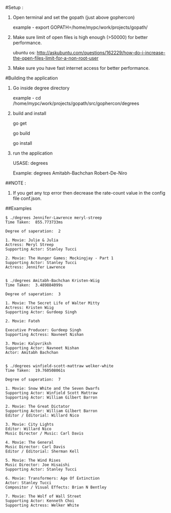 #Setup :

1. Open terminal and set the gopath (just above gophercon)

	example - export GOPATH=/home/mypc/work/projects/gopath/

2. Make sure limit of open files is high enough (>50000) for better performance.

	ubuntu os: http://askubuntu.com/questions/162229/how-do-i-increase-the-open-files-limit-for-a-non-root-user

3. Make sure you have fast internet access for better performance.

#Building the application

1. Go inside degree directory

	example - cd /home/mypc/work/projects/gopath/src/gophercon/degrees

2. build and install

	go get

	go build

	go install

3. run the application

	USASE: degrees <first-person-name><space><second-person-name>

	Example: degrees Amitabh-Bachchan Robert-De-Niro

##NOTE :

1. If you get any tcp error then decrease the rate-count value in the config file conf.json.

##Examples
```
$ ./degrees Jennifer-Lawrence meryl-streep
Time Taken:  855.773733ms

Degree of saperation:  2

1. Movie: Julie & Julia
Actress: Meryl Streep
Supporting Actor: Stanley Tucci

2. Movie: The Hunger Games: Mockingjay - Part 1
Supporting Actor: Stanley Tucci
Actress: Jennifer Lawrence


$ ./degrees Amitabh-Bachchan Kristen-Wiig
Time Taken:  3.489884099s

Degree of saperation:  3

1. Movie: The Secret Life of Walter Mitty
Actress: Kristen Wiig
Supporting Actor: Gurdeep Singh

2. Movie: Fateh

Executive Producer: Gurdeep Singh
Supporting Actress: Navneet Nishan

3. Movie: Kalpvriksh
Supporting Actor: Navneet Nishan
Actor: Amitabh Bachchan


$ ./degrees winfield-scott-mattraw welker-white
Time Taken:  19.760508061s

Degree of saperation:  7

1. Movie: Snow White and the Seven Dwarfs
Supporting Actor: Winfield Scott Mattraw
Supporting Actor: William Gilbert Barron

2. Movie: The Great Dictator
Supporting Actor: William Gilbert Barron
Editor / Editorial: Willard Nico

3. Movie: City Lights
Editor: Willard Nico
Music Director / Music: Carl Davis

4. Movie: The General
Music Director: Carl Davis
Editor / Editorial: Sherman Kell

5. Movie: The Wind Rises
Music Director: Joe Hisaishi
Supporting Actor: Stanley Tucci

6. Movie: Transformers: Age Of Extinction
Actor: Stanley Tucci
Compositor / Visual Effects: Brian N Bentley

7. Movie: The Wolf of Wall Street
Supporting Actor: Kenneth Choi
Supporting Actress: Welker White
```
